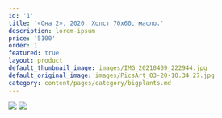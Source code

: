 ```yaml
---
id: '1'
title: '«Она 2», 2020. Холст 70х60, масло.'
description: lorem-ipsum
price: '5100'
order: 1
featured: true
layout: product
default_thumbnail_image: images/IMG_20210409_222944.jpg
default_original_image: images/PicsArt_03-20-10.34.27.jpg
category: content/pages/category/bigplants.md
---
```

![](/images/PicsArt\_03-20-10.24.44.jpg)   ![](/images/neat-triceratops.jpg)
